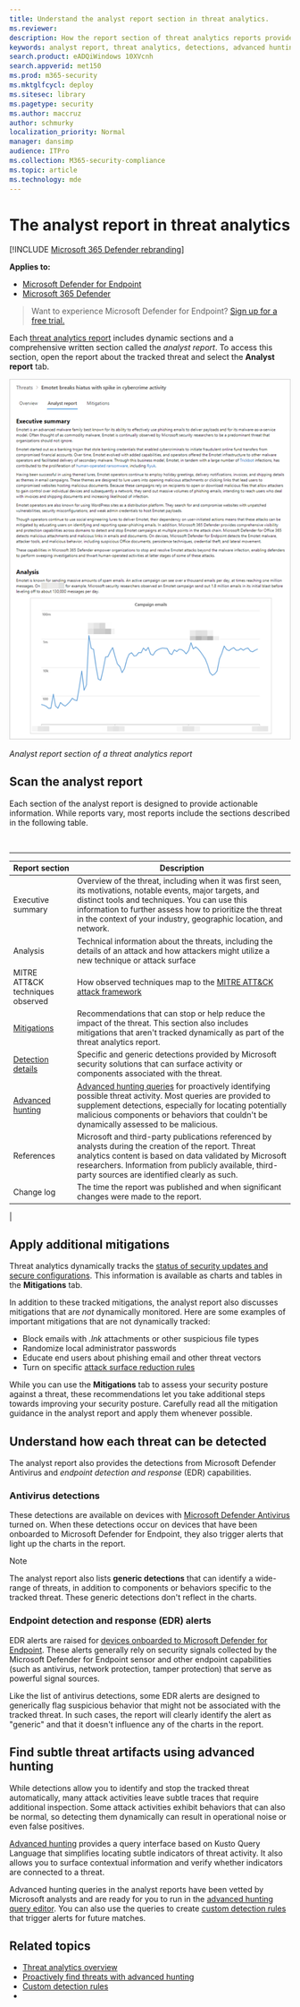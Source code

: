 ```yaml
---
title: Understand the analyst report section in threat analytics.
ms.reviewer:
description: How the report section of threat analytics reports provides information about threats, mitigation, detections, advanced hunting queries, and more.
keywords: analyst report, threat analytics, detections, advanced hunting queries, mitigations,
search.product: eADQiWindows 10XVcnh
search.appverid: met150
ms.prod: m365-security
ms.mktglfcycl: deploy
ms.sitesec: library
ms.pagetype: security
ms.author: maccruz
author: schmurky
localization_priority: Normal
manager: dansimp
audience: ITPro
ms.collection: M365-security-compliance
ms.topic: article
ms.technology: mde
---
```


# The analyst report in threat analytics

[!INCLUDE [Microsoft 365 Defender rebranding](../../includes/microsoft-defender.md)]

**Applies to:**
- [Microsoft Defender for Endpoint](https://go.microsoft.com/fwlink/p/?linkid=2154037)
- [Microsoft 365 Defender](https://go.microsoft.com/fwlink/?linkid=2118804)

> Want to experience Microsoft Defender for Endpoint? [Sign up for a free trial.](https://signup.microsoft.com/create-account/signup?products=7f379fee-c4f9-4278-b0a1-e4c8c2fcdf7e&ru=https://aka.ms/MDEp2OpenTrial?ocid=docs-wdatp-exposedapis-abovefoldlink)

Each [threat analytics report](threat-analytics.md) includes dynamic sections and a comprehensive written section called the _analyst report_. To access this section, open the report about the tracked threat and select the **Analyst report** tab.

![Image of the analyst report section of a threat analytics report](images/ta-analyst-report-small.png)

_Analyst report section of a threat analytics report_

## Scan the analyst report

Each section of the analyst report is designed to provide actionable information. While reports vary, most reports include the sections described in the following table.

<br>

****

|Report section|Description|
|---|---|
|Executive summary|Overview of the threat, including when it was first seen, its motivations, notable events, major targets, and distinct tools and techniques. You can use this information to further assess how to prioritize the threat in the context of your industry, geographic location, and network.|
|Analysis|Technical information about the threats, including the details of an attack and how attackers might utilize a new technique or attack surface|
|MITRE ATT&CK techniques observed|How observed techniques map to the [MITRE ATT&CK attack framework](https://attack.mitre.org/)|
|[Mitigations](#apply-additional-mitigations)|Recommendations that can stop or help reduce the impact of the threat. This section also includes mitigations that aren't tracked dynamically as part of the threat analytics report.|
|[Detection details](#understand-how-each-threat-can-be-detected)|Specific and generic detections provided by Microsoft security solutions that can surface activity or components associated with the threat.|
|[Advanced hunting](#find-subtle-threat-artifacts-using-advanced-hunting)|[Advanced hunting queries](advanced-hunting-overview.md) for proactively identifying possible threat activity. Most queries are provided to supplement detections, especially for locating potentially malicious components or behaviors that couldn't be dynamically assessed to be malicious.|
|References|Microsoft and third-party publications referenced by analysts during the creation of the report. Threat analytics content is based on data validated by Microsoft researchers. Information from publicly available, third-party sources are identified clearly as such.|
|Change log|The time the report was published and when significant changes were made to the report.|
|

## Apply additional mitigations

Threat analytics dynamically tracks the [status of security updates and secure configurations](threat-analytics.md#mitigations-review-list-of-mitigations-and-the-status-of-your-devices). This information is available as charts and tables in the **Mitigations** tab.

In addition to these tracked mitigations, the analyst report also discusses mitigations that are _not_ dynamically monitored. Here are some examples of important mitigations that are not dynamically tracked:

- Block emails with _.lnk_ attachments or other suspicious file types
- Randomize local administrator passwords
- Educate end users about phishing email and other threat vectors
- Turn on specific [attack surface reduction rules](attack-surface-reduction.md)

While you can use the **Mitigations** tab to assess your security posture against a threat, these recommendations let you take additional steps towards improving your security posture. Carefully read all the mitigation guidance in the analyst report and apply them whenever possible.

## Understand how each threat can be detected

The analyst report also provides the detections from Microsoft Defender Antivirus and _endpoint detection and response_ (EDR) capabilities.

### Antivirus detections

These detections are available on devices with [Microsoft Defender Antivirus](/windows/security/threat-protection/microsoft-defender-antivirus/microsoft-defender-antivirus-in-windows-10) turned on. When these detections occur on devices that have been onboarded to Microsoft Defender for Endpoint, they also trigger alerts that light up the charts in the report.

> [!NOTE]
> The analyst report also lists **generic detections** that can identify a wide-range of threats, in addition to components or behaviors specific to the tracked threat. These generic detections don't reflect in the charts.

### Endpoint detection and response (EDR) alerts

EDR alerts are raised for [devices onboarded to Microsoft Defender for Endpoint](onboard-configure.md). These alerts generally rely on security signals collected by the Microsoft Defender for Endpoint sensor and other endpoint capabilities (such as antivirus, network protection, tamper protection) that serve as powerful signal sources.

Like the list of antivirus detections, some EDR alerts are designed to generically flag suspicious behavior that might not be associated with the tracked threat. In such cases, the report will clearly identify the alert as "generic" and that it doesn't influence any of the charts in the report.

## Find subtle threat artifacts using advanced hunting

While detections allow you to identify and stop the tracked threat automatically, many attack activities leave subtle traces that require additional inspection. Some attack activities exhibit behaviors that can also be normal, so detecting them dynamically can result in operational noise or even false positives.

[Advanced hunting](advanced-hunting-overview.md) provides a query interface based on Kusto Query Language that simplifies locating subtle indicators of threat activity. It also allows you to surface contextual information and verify whether indicators are connected to a threat.

Advanced hunting queries in the analyst reports have been vetted by Microsoft analysts and are ready for you to run in the [advanced hunting query editor](https://securitycenter.windows.com/advanced-hunting). You can also use the queries to create [custom detection rules](custom-detection-rules.md) that trigger alerts for future matches.

## Related topics

- [Threat analytics overview](threat-analytics.md)
- [Proactively find threats with advanced hunting](advanced-hunting-overview.md)
- [Custom detection rules](custom-detection-rules.md)
- 